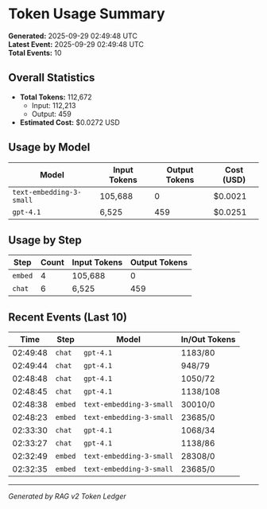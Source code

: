 # Token Usage Summary

**Generated:** 2025-09-29 02:49:48 UTC  
**Latest Event:** 2025-09-29 02:49:48 UTC  
**Total Events:** 10

## Overall Statistics

- **Total Tokens:** 112,672
  - Input: 112,213
  - Output: 459
- **Estimated Cost:** $0.0272 USD

## Usage by Model

| Model | Input Tokens | Output Tokens | Cost (USD) |
|-------|-------------|---------------|------------|
| `text-embedding-3-small` | 105,688 | 0 | $0.0021 |
| `gpt-4.1` | 6,525 | 459 | $0.0251 |

## Usage by Step

| Step | Count | Input Tokens | Output Tokens |
|------|-------|-------------|---------------|
| `embed` | 4 | 105,688 | 0 |
| `chat` | 6 | 6,525 | 459 |

## Recent Events (Last 10)

| Time | Step | Model | In/Out Tokens |
|------|------|-------|---------------|
| 02:49:48 | `chat` | `gpt-4.1` | 1183/80 |
| 02:49:44 | `chat` | `gpt-4.1` | 948/79 |
| 02:48:48 | `chat` | `gpt-4.1` | 1050/72 |
| 02:48:45 | `chat` | `gpt-4.1` | 1138/108 |
| 02:48:38 | `embed` | `text-embedding-3-small` | 30010/0 |
| 02:48:23 | `embed` | `text-embedding-3-small` | 23685/0 |
| 02:33:30 | `chat` | `gpt-4.1` | 1068/34 |
| 02:33:27 | `chat` | `gpt-4.1` | 1138/86 |
| 02:32:49 | `embed` | `text-embedding-3-small` | 28308/0 |
| 02:32:35 | `embed` | `text-embedding-3-small` | 23685/0 |

---
*Generated by RAG v2 Token Ledger*
